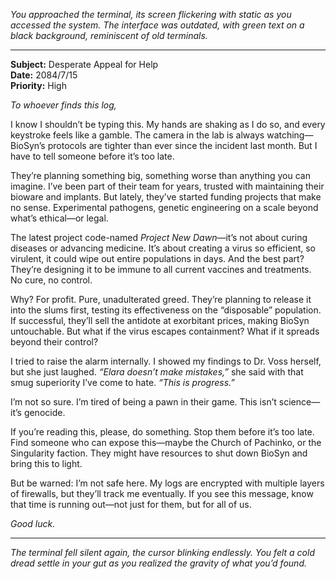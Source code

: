 *You approached the terminal, its screen flickering with static as you accessed the system. The interface was outdated, with green text on a black background, reminiscent of old terminals.*

---

**Subject:** Desperate Appeal for Help  
**Date:** 2084/7/15  
**Priority:** High

*To whoever finds this log,*

I know I shouldn’t be typing this. My hands are shaking as I do so, and every keystroke feels like a gamble. The camera in the lab is always watching—BioSyn’s protocols are tighter than ever since the incident last month. But I have to tell someone before it’s too late.

They’re planning something big, something worse than anything you can imagine. I’ve been part of their team for years, trusted with maintaining their bioware and implants. But lately, they’ve started funding projects that make no sense. Experimental pathogens, genetic engineering on a scale beyond what’s ethical—or legal. 

The latest project code-named *Project New Dawn*—it’s not about curing diseases or advancing medicine. It’s about creating a virus so efficient, so virulent, it could wipe out entire populations in days. And the best part? They’re designing it to be immune to all current vaccines and treatments. No cure, no control.

Why? For profit. Pure, unadulterated greed. They’re planning to release it into the slums first, testing its effectiveness on the “disposable” population. If successful, they’ll sell the antidote at exorbitant prices, making BioSyn untouchable. But what if the virus escapes containment? What if it spreads beyond their control?

I tried to raise the alarm internally. I showed my findings to Dr. Voss herself, but she just laughed. *“Elara doesn’t make mistakes,”* she said with that smug superiority I’ve come to hate. *“This is progress.”*

I’m not so sure. I’m tired of being a pawn in their game. This isn’t science—it’s genocide.

If you’re reading this, please, do something. Stop them before it’s too late. Find someone who can expose this—maybe the Church of Pachinko, or the Singularity faction. They might have resources to shut down BioSyn and bring this to light.

But be warned: I’m not safe here. My logs are encrypted with multiple layers of firewalls, but they’ll track me eventually. If you see this message, know that time is running out—not just for them, but for all of us.

*Good luck.*

---

*The terminal fell silent again, the cursor blinking endlessly. You felt a cold dread settle in your gut as you realized the gravity of what you’d found.*